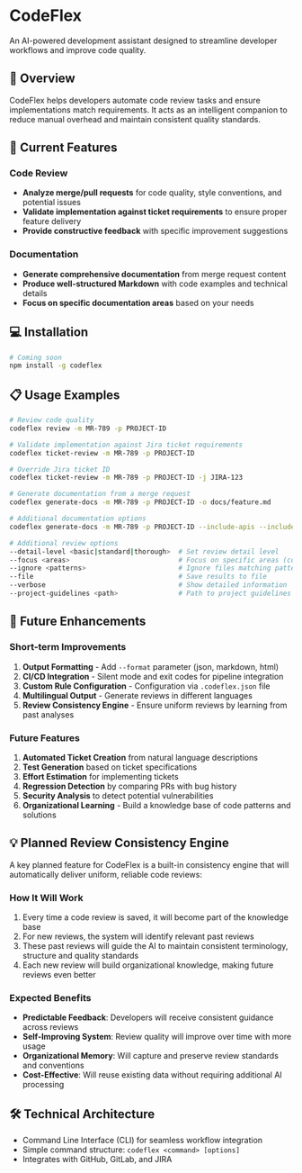 # CodeFlex

An AI-powered development assistant designed to streamline developer workflows and improve code quality.

## 🚀 Overview

CodeFlex helps developers automate code review tasks and ensure implementations match requirements. It acts as an intelligent companion to reduce manual overhead and maintain consistent quality standards.

## 🎯 Current Features

### Code Review
- **Analyze merge/pull requests** for code quality, style conventions, and potential issues
- **Validate implementation against ticket requirements** to ensure proper feature delivery
- **Provide constructive feedback** with specific improvement suggestions

### Documentation
- **Generate comprehensive documentation** from merge request content
- **Produce well-structured Markdown** with code examples and technical details
- **Focus on specific documentation areas** based on your needs

## 💻 Installation

```bash
# Coming soon
npm install -g codeflex
```

## 📋 Usage Examples

```bash
# Review code quality
codeflex review -m MR-789 -p PROJECT-ID

# Validate implementation against Jira ticket requirements
codeflex ticket-review -m MR-789 -p PROJECT-ID

# Override Jira ticket ID
codeflex ticket-review -m MR-789 -p PROJECT-ID -j JIRA-123

# Generate documentation from a merge request
codeflex generate-docs -m MR-789 -p PROJECT-ID -o docs/feature.md

# Additional documentation options
codeflex generate-docs -m MR-789 -p PROJECT-ID --include-apis --include-code-examples --json

# Additional review options
--detail-level <basic|standard|thorough>  # Set review detail level
--focus <areas>                           # Focus on specific areas (comma-separated)
--ignore <patterns>                       # Ignore files matching patterns
--file                                    # Save results to file
--verbose                                 # Show detailed information
--project-guidelines <path>               # Path to project guidelines file
```

## 🚧 Future Enhancements

### Short-term Improvements
1. **Output Formatting** - Add `--format` parameter (json, markdown, html)
2. **CI/CD Integration** - Silent mode and exit codes for pipeline integration
3. **Custom Rule Configuration** - Configuration via `.codeflex.json` file
4. **Multilingual Output** - Generate reviews in different languages
5. **Review Consistency Engine** - Ensure uniform reviews by learning from past analyses

### Future Features
1. **Automated Ticket Creation** from natural language descriptions
2. **Test Generation** based on ticket specifications
3. **Effort Estimation** for implementing tickets
4. **Regression Detection** by comparing PRs with bug history
5. **Security Analysis** to detect potential vulnerabilities
6. **Organizational Learning** - Build a knowledge base of code patterns and solutions

## 💡 Planned Review Consistency Engine

A key planned feature for CodeFlex is a built-in consistency engine that will automatically deliver uniform, reliable code reviews:

### How It Will Work
1. Every time a code review is saved, it will become part of the knowledge base
2. For new reviews, the system will identify relevant past reviews
3. These past reviews will guide the AI to maintain consistent terminology, structure and quality standards
4. Each new review will build organizational knowledge, making future reviews even better

### Expected Benefits
- **Predictable Feedback**: Developers will receive consistent guidance across reviews
- **Self-Improving System**: Review quality will improve over time with more usage
- **Organizational Memory**: Will capture and preserve review standards and conventions
- **Cost-Effective**: Will reuse existing data without requiring additional AI processing

## 🛠️ Technical Architecture

- Command Line Interface (CLI) for seamless workflow integration
- Simple command structure: `codeflex <command> [options]`
- Integrates with GitHub, GitLab, and JIRA
